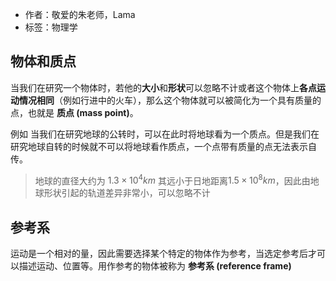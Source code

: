 - 作者：敬爱的朱老师，Lama
- 标签：物理学

## 物体和质点

当我们在研究一个物体时，若他的**大小**和**形状**可以忽略不计或者这个物体上**各点运动情况相同**（例如行进中的火车），那么这个物体就可以被简化为一个具有质量的点，也就是 **质点 (mass point)**。

例如 当我们在研究地球的公转时，可以在此时将地球看为一个质点。但是我们在研究地球自转的时候就不可以将地球看作质点，一个点带有质量的点无法表示自传。

> 地球的直径大约为 $1.3\times 10^4 km$ 其远小于日地距离$1.5\times 10^8 km$，因此由地球形状引起的轨道差异非常小，可以忽略不计

## 参考系

运动是一个相对的量，因此需要选择某个特定的物体作为参考，当选定参考后才可以描述运动、位置等。用作参考的物体被称为 **参考系 (reference frame)**